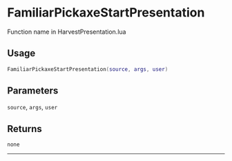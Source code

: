 # FamiliarPickaxeStartPresentation
Function name in HarvestPresentation.lua
## Usage
```lua
FamiliarPickaxeStartPresentation(source, args, user)
```
## Parameters
`source`, `args`, `user`
## Returns
`none`

---
